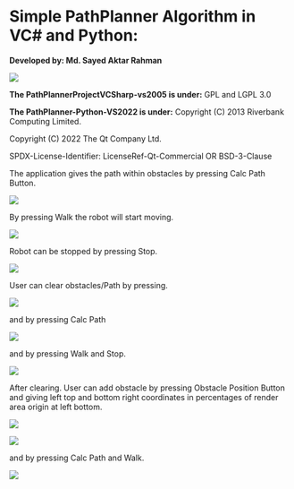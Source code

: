 
# Simple PathPlanner Algorithm in VC# and Python: #

**Developed by: Md. Sayed  Aktar Rahman**

![](images\01.jpg)

**The PathPlannerProjectVCSharp-vs2005 is under:**
GPL and LGPL 3.0


**The PathPlanner-Python-VS2022 is under:**
Copyright (C) 2013 Riverbank Computing Limited.

Copyright (C) 2022 The Qt Company Ltd.

SPDX-License-Identifier: LicenseRef-Qt-Commercial OR BSD-3-Clause

The application gives the path within obstacles by pressing Calc Path Button. 

![](images\02.jpg)

By pressing Walk the robot will start moving.

![](images\03.jpg)

Robot can be stopped by pressing Stop.

![](images\04.jpg)

User can clear obstacles/Path by pressing.

![](images\05.jpg)

and by pressing Calc Path

![](images\06.jpg)

and by pressing Walk and Stop.

![](images\07.jpg)

After clearing. User can add obstacle by pressing Obstacle Position Button and giving left top and bottom right coordinates in percentages of  render area origin at left bottom.

![](images\08.jpg)

![](images\09.jpg)

and by pressing Calc Path and Walk.

![](images\10.jpg)
